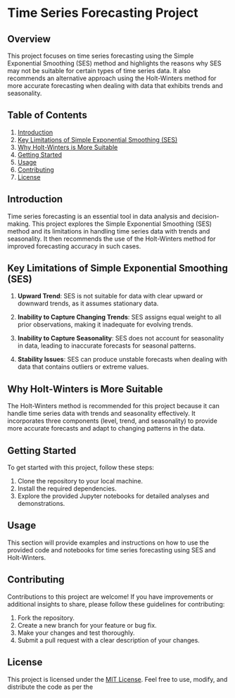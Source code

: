 # Time Series Forecasting Project

## Overview

This project focuses on time series forecasting using the Simple Exponential Smoothing (SES) method and highlights the reasons why SES may not be suitable for certain types of time series data. It also recommends an alternative approach using the Holt-Winters method for more accurate forecasting when dealing with data that exhibits trends and seasonality.

## Table of Contents

1. [Introduction](#introduction)
2. [Key Limitations of Simple Exponential Smoothing (SES)](#key-limitations-of-ses)
3. [Why Holt-Winters is More Suitable](#why-holt-winters-is-more-suitable)
4. [Getting Started](#getting-started)
5. [Usage](#usage)
6. [Contributing](#contributing)
7. [License](#license)

## Introduction

Time series forecasting is an essential tool in data analysis and decision-making. This project explores the Simple Exponential Smoothing (SES) method and its limitations in handling time series data with trends and seasonality. It then recommends the use of the Holt-Winters method for improved forecasting accuracy in such cases.

## Key Limitations of Simple Exponential Smoothing (SES)

1. **Upward Trend**: SES is not suitable for data with clear upward or downward trends, as it assumes stationary data.

2. **Inability to Capture Changing Trends**: SES assigns equal weight to all prior observations, making it inadequate for evolving trends.

3. **Inability to Capture Seasonality**: SES does not account for seasonality in data, leading to inaccurate forecasts for seasonal patterns.

4. **Stability Issues**: SES can produce unstable forecasts when dealing with data that contains outliers or extreme values.

## Why Holt-Winters is More Suitable

The Holt-Winters method is recommended for this project because it can handle time series data with trends and seasonality effectively. It incorporates three components (level, trend, and seasonality) to provide more accurate forecasts and adapt to changing patterns in the data.

## Getting Started

To get started with this project, follow these steps:

1. Clone the repository to your local machine.
2. Install the required dependencies.
3. Explore the provided Jupyter notebooks for detailed analyses and demonstrations.

## Usage

This section will provide examples and instructions on how to use the provided code and notebooks for time series forecasting using SES and Holt-Winters.

## Contributing

Contributions to this project are welcome! If you have improvements or additional insights to share, please follow these guidelines for contributing:

1. Fork the repository.
2. Create a new branch for your feature or bug fix.
3. Make your changes and test thoroughly.
4. Submit a pull request with a clear description of your changes.

## License

This project is licensed under the [MIT License](LICENSE). Feel free to use, modify, and distribute the code as per the
